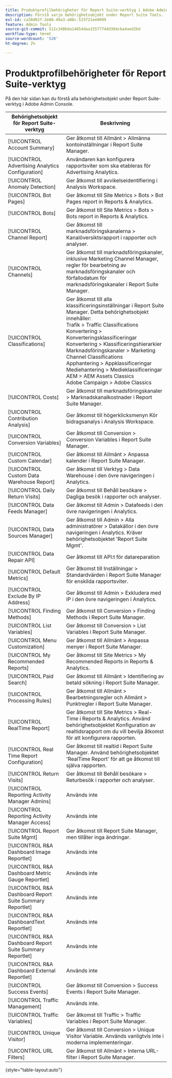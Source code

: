 ```yaml
---
title: Produktprofilbehörigheter för Report Suite-verktyg i Adobe Admin Console
description: Förstå varje behörighetsobjekt under Report Suite Tools.
exl-id: ca38d02f-2e88-49a3-a08c-515f21ee0099
feature: Admin Tools
source-git-commit: 512c348bda14654daa155f774dd384cba4aed2bd
workflow-type: tm+mt
source-wordcount: '520'
ht-degree: 2%

---
```


# Produktprofilbehörigheter för Report Suite-verktyg

På den här sidan kan du förstå alla behörighetsobjekt under Report Suite-verktyg i Adobe Admin Console.

| Behörighetsobjekt för Report Suite-verktyg | Beskrivning |
|------|------|
| [!UICONTROL Account Summary] | Ger åtkomst till Allmänt > Allmänna kontoinställningar i Report Suite Manager. |
| [!UICONTROL Advertising Analytics Configuration] | Användaren kan konfigurera rapportsviter som ska etableras för Advertising Analytics. |
| [!UICONTROL Anomaly Detection] | Ger åtkomst till avvikelseidentifiering i Analysis Workspace. |
| [!UICONTROL Bot Pages] | Ger åtkomst till Site Metrics > Bots > Bot Pages report in Reports &amp; Analytics. |
| [!UICONTROL Bots] | Ger åtkomst till Site Metrics > Bots > Bots report in Reports &amp; Analytics. |
| [!UICONTROL Channel Report] | Ger åtkomst till marknadsföringskanalerna > Kanalöversiktsrapport i rapporter och analyser. |
| [!UICONTROL Channels] | Ger åtkomst till marknadsföringskanaler, inklusive Marketing Channel Manager, regler för bearbetning av marknadsföringskanaler och förfallodatum för marknadsföringskanaler i Report Suite Manager. |
| [!UICONTROL Classifications] | Ger åtkomst till alla klassificeringsinställningar i Report Suite Manager. Detta behörighetsobjekt innehåller: <br>Trafik > Traffic Classifications<br>Konvertering > Konverteringsklassificeringar<br>Konvertering > Klassificeringshierarkier<br>Marknadsföringskanaler > Marketing Channel Classifications<br>Apphantering > Appklassificeringar<br>Mediehantering > Medieklassificeringar<br>AEM > AEM Assets Classics<br>Adobe Campaign > Adobe Classics |
| [!UICONTROL Costs] | Ger åtkomst till marknadsföringskanaler > Marknadskanalkostnader i Report Suite Manager. |
| [!UICONTROL Contribution Analysis] | Ger åtkomst till högerklicksmenyn Kör bidragsanalys i Analysis Workspace. |
| [!UICONTROL Conversion Variables] | Ger åtkomst till Conversion > Conversion Variables i Report Suite Manager. |
| [!UICONTROL Custom Calendar] | Ger åtkomst till Allmänt > Anpassa kalender i Report Suite Manager. |
| [!UICONTROL Custom Data Warehouse Report] | Ger åtkomst till Verktyg > Data Warehouse i den övre navigeringen i Analytics. |
| [!UICONTROL Daily Return Visits] | Ger åtkomst till Behåll besökare > Dagliga besök i rapporter och analyser. |
| [!UICONTROL Data Feeds Manager] | Ger åtkomst till Admin > Datafeeds i den övre navigeringen i Analytics. |
| [!UICONTROL Data Sources Manager] | Ger åtkomst till Admin > Alla administratörer > Datakällor i den övre navigeringen i Analytics. Kräver behörighetsobjektet &#39;Report Suite Mgmt&#39;. |
| [!UICONTROL Data Repair API] | Ger åtkomst till API:t för datareparation |
| [!UICONTROL Default Metrics] | Ger åtkomst till Inställningar > Standardvärden i Report Suite Manager för enskilda rapportsviter. |
| [!UICONTROL Exclude By IP Address] | Ger åtkomst till Admin > Exkludera med IP i den övre navigeringen i Analytics. |
| [!UICONTROL Finding Methods] | Ger åtkomst till Conversion > Finding Methods i Report Suite Manager. |
| [!UICONTROL List Variables] | Ger åtkomst till Conversion > List Variables i Report Suite Manager. |
| [!UICONTROL Menu Customization] | Ger åtkomst till Allmänt > Anpassa menyer i Report Suite Manager. |
| [!UICONTROL My Recommended Reports] | Ger åtkomst till Site Metrics > My Recommended Reports in Reports &amp; Analytics. |
| [!UICONTROL Paid Search] | Ger åtkomst till Allmänt > Identifiering av betald sökning i Report Suite Manager. |
| [!UICONTROL Processing Rules] | Ger åtkomst till Allmänt > Bearbetningsregler och Allmänt > Punktregler i Report Suite Manager. |
| [!UICONTROL RealTime Report] | Ger åtkomst till Site Metrics > Real-Time i Reports &amp; Analytics. Använd behörighetsobjektet Konfiguration av realtidsrapport om du vill bevilja åtkomst för att konfigurera rapporten. |
| [!UICONTROL Real Time Report Configuration] | Ger åtkomst till realtid i Report Suite Manager. Använd behörighetsobjektet &#39;RealTime Report&#39; för att ge åtkomst till själva rapporten. |
| [!UICONTROL Return Visits] | Ger åtkomst till Behåll besökare > Returbesök i rapporter och analyser. |
| [!UICONTROL Reporting Activity Manager Admins] | Används inte |
| [!UICONTROL Reporting Activity Manager Access] | Används inte |
| [!UICONTROL Report Suite Mgmt] | Ger åtkomst till Report Suite Manager, men tillåter inga ändringar. |
| [!UICONTROL R&A Dashboard Image Reportlet] | Används inte |
| [!UICONTROL R&A Dashboard Metric Gauge Reportlet] | Används inte |
| [!UICONTROL R&A Dashboard Report Suite Summary Reportlet] | Används inte |
| [!UICONTROL R&A DashboardText Reportlet] | Används inte |
| [!UICONTROL R&A Dashboard Report Suite Summary Reportlet] | Används inte |
| [!UICONTROL R&A Dashboard External Reportlet] | Används inte |
| [!UICONTROL Success Events] | Ger åtkomst till Conversion > Success Events i Report Suite Manager. |
| [!UICONTROL Traffic Management] | Används inte. |
| [!UICONTROL Traffic Variables] | Ger åtkomst till Traffic > Traffic Variables i Report Suite Manager. |
| [!UICONTROL Unique Visitor] | Ger åtkomst till Conversion > Unique Visitor Variable. Används vanligtvis inte i moderna implementeringar. |
| [!UICONTROL URL Filters] | Ger åtkomst till Allmänt > Interna URL-filter i Report Suite Manager. |

{style="table-layout:auto"}